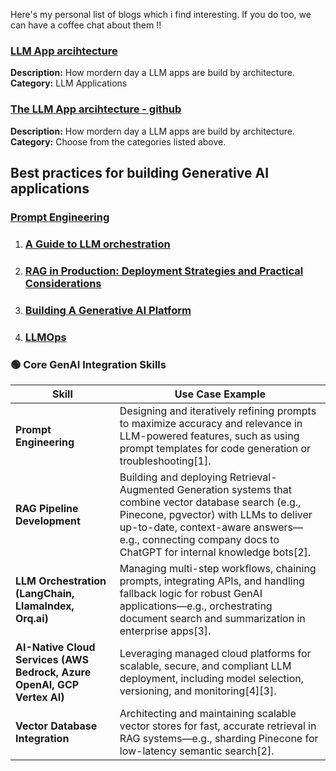 Here's my personal list of blogs which i find interesting. If you do too, we can have a coffee chat about them !!


### [LLM App arcihtecture ](https://medium.com/@terrycho/llm-application-architecture-b5e4425c73e1)
**Description:** How mordern day a LLM apps are build by architecture. 
**Category:** LLM Applications

### [The LLM App arcihtecture - github ](https://github.blog/ai-and-ml/llms/the-architecture-of-todays-llm-applications/)
**Description:** How mordern day a LLM apps are build by architecture. 
**Category:** Choose from the categories listed above.


## Best practices for building Generative AI applications 

### [Prompt Engineering](https://outshift.cisco.com/blog/prompt-engineering-techniques-genai-power-users)

1. ### [**A Guide to LLM orchestration**](https://orq.ai/blog/llm-orchestration)
2. ### [**RAG in Production: Deployment Strategies and Practical Considerations**](https://coralogix.com/ai-blog/rag-in-production-deployment-strategies-and-practical-considerations/)
3. ### [Building A Generative AI Platform](https://huyenchip.com/2024/07/25/genai-platform.html)
4. ### [LLMOps](https://www.swaroopch.com/llmops#11b0924249b180b29299c6ee8494eaf4)


### 🟢 Core GenAI Integration Skills

| Skill | Use Case Example |
|-------|-----------------|
| **Prompt Engineering** | Designing and iteratively refining prompts to maximize accuracy and relevance in LLM-powered features, such as using prompt templates for code generation or troubleshooting[1]. |
| **RAG Pipeline Development** | Building and deploying Retrieval-Augmented Generation systems that combine vector database search (e.g., Pinecone, pgvector) with LLMs to deliver up-to-date, context-aware answers—e.g., connecting company docs to ChatGPT for internal knowledge bots[2]. |
| **LLM Orchestration (LangChain, LlamaIndex, Orq.ai)** | Managing multi-step workflows, chaining prompts, integrating APIs, and handling fallback logic for robust GenAI applications—e.g., orchestrating document search and summarization in enterprise apps[3]. |
| **AI-Native Cloud Services (AWS Bedrock, Azure OpenAI, GCP Vertex AI)** | Leveraging managed cloud platforms for scalable, secure, and compliant LLM deployment, including model selection, versioning, and monitoring[4][3]. |
| **Vector Database Integration** | Architecting and maintaining scalable vector stores for fast, accurate retrieval in RAG systems—e.g., sharding Pinecone for low-latency semantic search[2]. |
